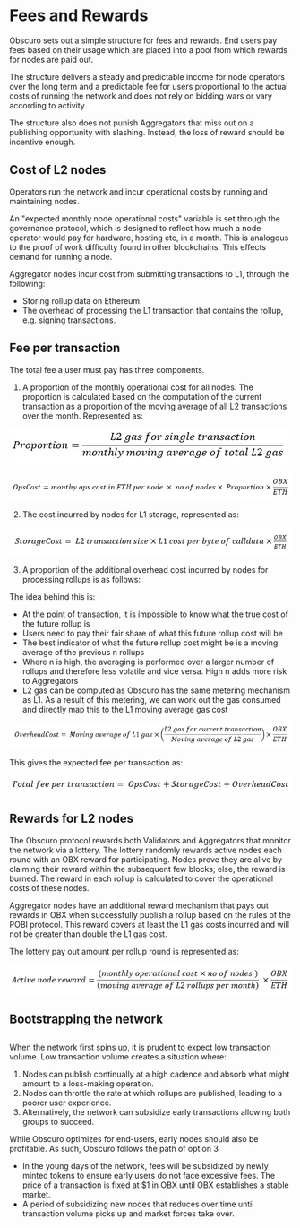 # Fees and Rewards

Obscuro sets out a simple structure for fees and rewards. End users pay fees based on their usage which are placed into a pool from which rewards for nodes are paid out.

The structure delivers a steady and predictable income for node operators over the long term and a predictable fee for users proportional to the actual costs of running the network and does not rely on bidding wars or vary according to activity.

The structure also does not punish Aggregators that miss out on a publishing opportunity with slashing. Instead, the loss of reward should be incentive enough.

## Cost of L2 nodes

Operators run the network and incur operational costs by running and maintaining nodes.

An "expected monthly node operational costs" variable is set through the governance protocol, which is designed to reflect how much a node operator would pay for hardware, hosting etc, in a month. This is analogous to the proof of work difficulty found in other blockchains. This effects demand for running a node.

Aggregator nodes incur cost from submitting transactions to L1, through the following:

- Storing rollup data on Ethereum.
- The overhead of processing the L1 transaction that contains the rollup, e.g. signing transactions.

## Fee per transaction

The total fee a user must pay has three components.

1. A proportion of the monthly operational cost for all nodes. The proportion is calculated based on the computation of the current transaction as a proportion of the moving average of all L2 transactions over the month. Represented as:

![proportion_equation.png](images/equation_1.png)

![operation_equation.png](images/equation_2.png)

2. The cost incurred by nodes for L1 storage, represented as:

![storage_equation.png](images/equation_3.png)

3. A proportion of the additional overhead cost incurred by nodes for processing rollups is as follows:

The idea behind this is:

- At the point of transaction, it is impossible to know what the true cost of the future rollup is
- Users need to pay their fair share of what this future rollup cost will be
- The best indicator of what the future rollup cost might be is a moving average of the previous n rollups
- Where n is high, the averaging is performed over a larger number of rollups and therefore less volatile and vice versa. High n adds more risk to Aggregators
- L2 gas can be computed as Obscuro has the same metering mechanism as L1. As a result of this metering, we can work out the gas consumed and directly map this to the L1 moving average gas cost

![overhead_equation_4.png](images/equation_4.png)

This gives the expected fee per transaction as:

![total_fee_equation_5.png](images/equation_5.png)

##

## Rewards for L2 nodes

The Obscuro protocol rewards both Validators and Aggregators that monitor the network via a lottery. The lottery randomly rewards active nodes each round with an OBX reward for participating. Nodes prove they are alive by claiming their reward within the subsequent few blocks; else, the reward is burned. The reward in each rollup is calculated to cover the operational costs of these nodes.

Aggregator nodes have an additional reward mechanism that pays out rewards in OBX when successfully publish a rollup based on the rules of the POBI protocol. This reward covers at least the L1 gas costs incurred and will not be greater than double the L1 gas cost.

The lottery pay out amount per rollup round is represented as:

![active_node_reward_equation_6.png](images/equation_6.png)

## Bootstrapping the network

##

When the network first spins up, it is prudent to expect low transaction volume. Low transaction volume creates a situation where:

1. Nodes can publish continually at a high cadence and absorb what might amount to a loss-making operation.
2. Nodes can throttle the rate at which rollups are published, leading to a poorer user experience.
3. Alternatively, the network can subsidize early transactions allowing both groups to succeed.

While Obscuro optimizes for end-users, early nodes should also be profitable. As such, Obscuro follows the path of option 3

- In the young days of the network, fees will be subsidized by newly minted tokens to ensure early users do not face excessive fees. The price of a transaction is fixed at $1 in OBX until OBX establishes a stable market.
- A period of subsidizing new nodes that reduces over time until transaction volume picks up and market forces take over.
